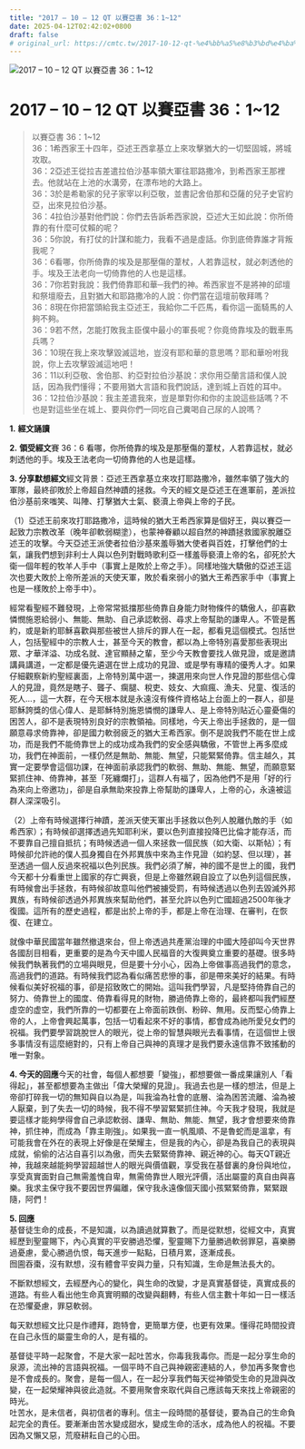 ```yaml
---
title: "2017 – 10 – 12 QT 以賽亞書 36：1~12"
date: 2025-04-12T02:42:02+0800
draft: false
# original_url: https://cmtc.tw/2017-10-12-qt-%e4%bb%a5%e8%b3%bd%e4%ba%9e%e6%9b%b8-36%ef%bc%9a112
---
```


![2017 – 10 – 12 QT 以賽亞書 36：1~12](/images/qt.jpg   "2017 – 10 – 12 QT 以賽亞書 36：1~12")

# 2017 – 10 – 12 QT 以賽亞書 36：1~12

> 以賽亞書 36：1~12  
> 36：1希西家王十四年，亞述王西拿基立上來攻擊猶大的一切堅固城，將城攻取。  
> 36：2亞述王從拉吉差遣拉伯沙基率領大軍往耶路撒冷，到希西家王那裡去。他就站在上池的水溝旁，在漂布地的大路上。  
> 36：3於是希勒家的兒子家宰以利亞敬，並書記舍伯那和亞薩的兒子史官約亞，出來見拉伯沙基。  
> 36：4拉伯沙基對他們說：你們去告訴希西家說，亞述大王如此說：你所倚靠的有什麼可仗賴的呢？  
> 36：5你說，有打仗的計謀和能力，我看不過是虛話。你到底倚靠誰才背叛我呢？  
> 36：6看哪，你所倚靠的埃及是那壓傷的葦杖，人若靠這杖，就必刺透他的手。埃及王法老向一切倚靠他的人也是這樣。  
> 36：7你若對我說：我們倚靠耶和華─我們的神。希西家豈不是將神的邱壇和祭壇廢去，且對猶大和耶路撒冷的人說：你們當在這壇前敬拜嗎？  
> 36：8現在你把當頭給我主亞述王，我給你二千匹馬，看你這一面騎馬的人夠不夠。  
> 36：9若不然，怎能打敗我主臣僕中最小的軍長呢？你竟倚靠埃及的戰車馬兵嗎？  
> 36：10現在我上來攻擊毀滅這地，豈沒有耶和華的意思嗎？耶和華吩咐我說，你上去攻擊毀滅這地吧！  
> 36：11以利亞敬、舍伯那、約亞對拉伯沙基說：求你用亞蘭言語和僕人說話，因為我們懂得；不要用猶大言語和我們說話，達到城上百姓的耳中。  
> 36：12拉伯沙基說：我主差遣我來，豈是單對你和你的主說這些話嗎？不也是對這些坐在城上、要與你們一同吃自己糞喝自己尿的人說嗎？

**1.** **經文誦讀**

**2.** **領受經文**賽 36：6 看哪，你所倚靠的埃及是那壓傷的葦杖，人若靠這杖，就必刺透他的手。埃及王法老向一切倚靠他的人也是這樣。

**3. 分享默想經文**經文背景：亞述王西拿基立來攻打耶路撒冷，雖然率領了強大的軍隊，最終卻敗於上帝超自然神蹟的拯救。今天的經文是亞述王在進軍前，差派拉伯沙基前來嗤笑、叫陣、打擊猶大士氣、褻瀆上帝與上帝的子民。

（1）亞述王前來攻打耶路撒冷，這時候的猶大王希西家算是個好王，與以賽亞一起致力宗教改革（晚年卻軟弱糊塗），也蒙神眷顧以超自然的神蹟拯救國家脫離亞述王的攻擊。今天亞述王派使者拉伯沙基來羞辱猶大使者與百姓，打擊他們的士氣，讓我們想到非利士人與以色列對戰時歌利亞一樣羞辱褻瀆上帝的名，卻死於大衛一個年輕的牧羊人手中（事實上是敗於上帝之手）。同樣地強大驕傲的亞述王這次也要大敗於上帝所差派的天使天軍，敗於看來弱小的猶大王希西家手中（事實上也是一樣敗於上帝手中）。

經常看聖經不難發現，上帝常常抵擋那些倚靠自身能力財物條件的驕傲人，卻喜歡憐憫施恩給弱小、無能、無助、自己承認軟弱、尋求上帝幫助的謙卑人。不管是舊約，或是新約耶穌喜歡與那些被世人排斥的罪人在一起，都看見這個模式。包括世人，包括聖經中的宗教人士，甚至今天的教會，都以為上帝特別喜愛那些表現出眾、才華洋溢、功成名就、達官顯赫之輩，至少今天教會要找人做見證，或是邀請講員講道，一定都是優先遴選在世上成功的見證、或是學有專精的優秀人才。如果仔細觀察新約聖經裏面，上帝特別萬中選一，揀選用來向世人作見證的那些信心偉人的見證，竟然是瞎子、聾子、瘸腿、稅吏、妓女、大痲瘋、漁夫、兒童、復活的死人…，這一大群，在今天根本就是永遠沒有條件資格站上台面上的一群人，卻是耶穌誇獎的信心偉人、是耶穌特別施恩憐憫的謙卑人、是上帝特別貼近心靈憂傷的困苦人，卻不是表現特別良好的宗教領袖。同樣地，今天上帝出手拯救的，是一個願意尋求倚靠神，卻是國力軟弱疲乏的猶大王希西家。倒不是說我們不能在世上成功，而是我們不能倚靠世上的成功成為我們的安全感與驕傲，不管世上再多麼成功，我們在神面前，一樣仍然是無助、無能、無望，只能緊緊倚靠。信主越久，其實一定要學會這個功課，在神面前承認我們的軟弱、無助、無能、無望，而願意緊緊抓住神、倚靠神，甚至「死纏爛打」，這群人有福了，因為他們不是用「好的行為來向上帝邀功」，卻是自承無助來投靠上帝幫助的謙卑人，上帝的心，永遠被這群人深深吸引。

（2）上帝有時候選擇行神蹟，差派天使天軍出手拯救以色列人脫離仇敵的手（如希西家）；有時候卻選擇透過先知耶利米，要以色列直接投降巴比倫才能存活，而不要靠自己擅自抵抗；有時候透過一個人來拯救一個民族（如大衛、以斯帖）；有時候卻允許祂的僕人孤身獨自在外邦異族中來為主作見證（如約瑟、但以理），甚至透過一個人反過來祝福以色列民族。我們必須了解，神的國不是世上的國，我們今天都十分看重世上國家的存亡興衰，但是上帝雖然親自設立了以色列這個民族，有時候會出手拯救，有時候卻故意叫他們被擄受罰，有時候透過以色列去毀滅外邦異族，有時候卻透過外邦異族來幫助他們，甚至允許以色列亡國超過2500年後才復國。這所有的歷史過程，都是出於上帝的手，都是上帝在治理、在審判，在恢復、在建立。

就像中華民國當年雖然撤退來台，但上帝透過共產黨治理的中國大陸卻叫今天世界各國刮目相看，更重要的是為今天中國人民福音的大復興奠立重要的基礎。很多時候我們執著我們的立場與眼見，但是要十分小心，因為上帝做事高過我們的意念，高過我們的道路。有時候我們認為看似痛苦悲慘的事，卻是帶來美好的結果。有時候看似美好祝福的事，卻是招致敗亡的開始。這叫我們學習，凡是堅持倚靠自己的努力、倚靠世上的國度、倚靠看得見的財物，勝過倚靠上帝的，最終都叫我們經歷虛空的虚空，我們所靠的一切都要在上帝面前跌倒、粉碎、無用。反而堅心倚靠上帝的人，上帝會興起萬事，包括一切看起來不好的事情，都會成為祂所愛兒女們的祝福。我們要學習跳脫世人的眼光，從上帝的智慧與眼光去看事情，在這個世上很多事情沒有這麼絕對的，只有上帝自己與神的真理才是我們要永遠信靠不致搖動的唯一對象。

**4. 今天的回應**今天的社會，每個人都想要「變強」，都想要做一番成果讓別人「看得起」，甚至都想要為主做出「偉大榮耀的見證」。我過去也是一樣的想法，但是上帝卻打碎我一切的無知與自以為是，叫我淪為社會的底層、淪為困苦流離、淪為被人厭棄，到了失去一切的時候，我不得不學習緊緊抓住神。今天我才發現，我就是要這樣才能夠學得會自己承認軟弱、謙卑、無助、無能、無望，我才會想要來倚靠神，抓住神，而成為「靠主剛強」。如果我一直一帆風順、不是魯蛇而是溫拿，有可能我會在外在的表現上好像是在榮耀主，但是我的內心，卻是為我自己的表現與成就，偷偷的沾沾自喜引以為傲，而失去緊緊倚靠神、親近神的心。每天QT親近神，我越來越能夠學習超越世人的眼光與價值觀，享受我在基督裏的身份與地位，享受真實面對自己無需羞愧自卑，無需倚靠世人眼光評價，活出屬靈的真自由與喜樂。我求主保守我不要因世界偏離，保守我永遠像個天國小孩緊緊倚靠，緊緊跟隨，阿們！

**5. 回應**  
基督徒生命的成長，不是知識，以為讀過就算數了。而是從默想，從經文中，真實經歷到聖靈賜下，內心真實的平安勝過恐懼，聖靈賜下力量勝過軟弱罪惡，喜樂勝過憂慮，愛心勝過仇恨，每天進步一點點，日積月累，逐漸成長。  
囫圇吞棗，沒有默想，沒有體會平安與力量，只有知識，生命是無法長大的。

不斷默想經文，去經歷內心的變化，與生命的改變，才是真實基督徒，真實成長的道路。有些人看出他生命真實明顯的改變與翻轉，有些人信主數十年如一日一樣活在恐懼憂慮，罪惡軟弱。

每天默想經文比只是作禮拜，跑特會，更簡單方便，也更有效果。懂得花時間投資在自己永恆的屬靈生命的人，是有福的。

基督徒平時一起聚會，不是大家一起吐苦水，你毒我我毒你。而是一起分享生命的泉源，流出神的言語與祝福。一個平時不自己與神親密連結的人，參加再多聚會也是不會成長的。聚會，是每一個人，在一起分享我們每天從神領受生命的見證與改變，在一起榮耀神與彼此造就。不要用聚會來取代與自己應該每天來找上帝親密的時光。  
吐苦水，是未信者，與初信者的專利。信主一段時間的基督徒，要為自己的生命負起完全的責任。要漸漸由苦水變成甜水，變成生命的活水，成為他人的祝福。不要因為又懶又惡，荒廢耕耘自己的心田。